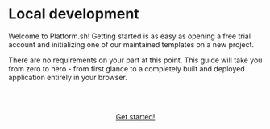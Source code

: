 
# Local development


Welcome to Platform.sh! Getting started is as easy as opening a free trial account and initializing one of our maintained templates on a new project. 

There are no requirements on your part at this point. This guide will take you from zero to hero - from first glance to a completely built and deployed application entirely in your browser. 

<html>
<head>
<link rel="stylesheet" href="/styles/styles.css">
</head>
<body>

<br/><br/>

<center>

<a href="/gettingstarted/local-dev/step-1.html" class="buttongen small">Get started!</a>

</center>

<br/><br/>

</body>
</html>

